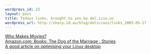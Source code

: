 ```yaml
--- 
wordpress_id: 23
layout: post
title: Todays links, brought to you by del.icio.us
wordpress_url: http://sharp.id.au/blog/delicious/links_2005-05-17
---
```

<a href="http://r4nt.com/v5/article/120/">Who Makes Movies?</a>
<br />
<a href="http://www.amazon.com/exec/obidos/tg/detail/-/0743264517/mikepence-20/102-9776480-1150540">Amazon.com: Books: The Dog of the Marriage : Stories</a>
<br />
<a href="http://www.linuxjournal.com/article/8308">A good article on optimising your Linux desktop</a>
<br />
